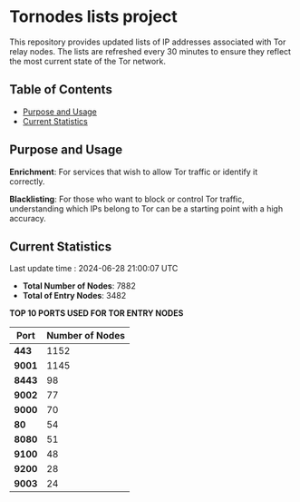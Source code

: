 # Tornodes lists project

This repository provides updated lists of IP addresses associated with Tor relay nodes. The lists are refreshed every 30 minutes to ensure they reflect the most current state of the Tor network.

## Table of Contents

- [Purpose and Usage](#purpose-and-usage)
- [Current Statistics](#current-statistics)


## Purpose and Usage

**Enrichment**: For services that wish to allow Tor traffic or identify it correctly.

**Blacklisting**: For those who want to block or control Tor traffic, understanding which IPs belong to Tor can be a starting point with a high accuracy.

## Current Statistics

Last update time : 2024-06-28 21:00:07 UTC

- **Total Number of Nodes**: 7882
- **Total of Entry Nodes**: 3482

**TOP 10 PORTS USED FOR TOR ENTRY NODES**

| **Port** | **Number of Nodes** |
|------|-----------------|
| **443**   | 1152  |
| **9001**   | 1145  |
| **8443**   | 98  |
| **9002**   | 77  |
| **9000**   | 70  |
| **80**   | 54  |
| **8080**   | 51  |
| **9100**   | 48  |
| **9200**   | 28  |
| **9003**   | 24  |

